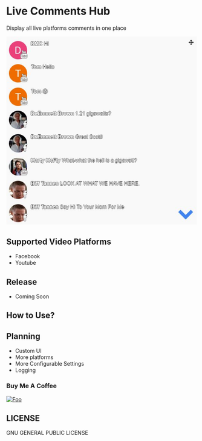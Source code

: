 # Live Comments Hub


Display all live platforms comments in one place


![Live Comments Hub](screenshot.jpg)



## Supported Video Platforms
* Facebook
* Youtube

## Release
* Coming Soon

## How to Use?


## Planning

* Custom UI
* More platforms
* More Configurable Settings
* Logging


### Buy Me A Coffee

[![Foo](https://blockchain.info/Resources/buttons/donate_64.png)](https://blockchain.info/address/15ZqsKhbxcjxduNqqgJgaZLkqENTy5MetZ)


## LICENSE
GNU GENERAL PUBLIC LICENSE
